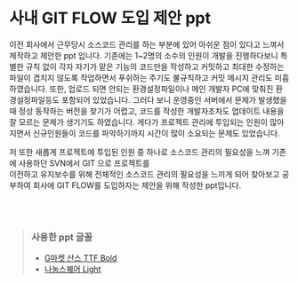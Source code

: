 # 사내 GIT FLOW 도입 제안 ppt #

이전 회사에서 근무당시 소스코드 관리를 하는 부분에 있어 아쉬운 점이 있다고 느껴서 제작하고 제안한 ppt 입니다.
기존에는 1~2명의 소수의 인원이 개발을 진행하다보니 특별한 규칙 없이 각자 자기가 맡은 기능의 코드만을 작성하고 커밋하고
최대한 수정하는 파일이 겹치지 않도록 작업하면서 푸쉬하는 주기도 불규칙하고 커밋 메시지 관리도 미흡하였습니다.
또한, 업로드 되면 안되는 환경설정파일이나 메인 개발자 PC에 맞춰진 환경설정파일등도 포함되어 있었습니다.
그러다 보니 운영중인 서버에서 문제가 발생했을 때 정상 동작하는 버전을 찾기가 어렵고, 코드를 작성한 개발자조차도 업데이트 내용을 잘 
모르는 문제가 생기기도 하였습니다.
게다가 프로젝트 관리에 투입되는 인원이 많아지면서 신규인원들이 코드를 파악하기까지 시간이 많이 소요되는 문제도 있었습니다.

저 또한 새롭게 프로젝트에 투입된 인원 중 하나로 소스코드 관리의 필요성을 느껴 기존에 사용하던 SVN에서 GIT 으로 프로젝트를  
이전하고 유지보수를 위해 전체적인 소스코드 관리의 필요성을 느끼게 되어 찾아보고 공부하여 회사에 GIT FLOW를 도입하자는 제안을 위해 
작성한 ppt입니다.

<br />
<br />


> ### <b> 사용한 ppt 글꼴 </b> <br />    
> + [G마켓 산스 TTF Bold](https://corp.gmarket.com/fonts/)     
> + [나눔스퀘어 Light](https://hangeul.naver.com/font)